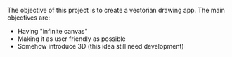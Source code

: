 The objective of this project is to create a vectorian drawing app.
The main objectives are:
- Having "infinite canvas"
- Making it as user friendly as possible
- Somehow introduce 3D (this idea still need development)
